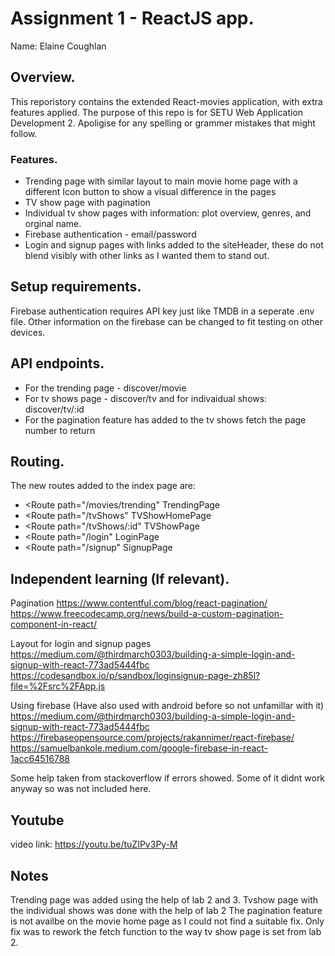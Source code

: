 # Assignment 1 - ReactJS app.

Name: Elaine Coughlan

## Overview.

This reporistory contains the extended React-movies application, with extra features applied. The purpose of this repo is for SETU Web Application Development 2. Apoligise for any spelling or grammer mistakes that might follow. 

### Features.
 
+ Trending page with similar layout to main movie home page with a different Icon button to show a visual difference in the pages
+ TV show page with pagination
+ Individual tv show pages with information: plot overview, genres, and orginal name. 
+ Firebase authentication - email/password
+ Login and signup pages with links added to the siteHeader, these do not blend visibly with other links as I wanted them to stand out.


## Setup requirements.

Firebase authentication requires API key just like TMDB in a seperate .env file. Other information on the firebase can be changed to fit testing on other devices. 

## API endpoints.

+ For the trending page - discover/movie
+ For tv shows page - discover/tv and for indivaidual shows: discover/tv/:id
+ For the pagination feature has added to the tv shows fetch the page number to return

## Routing.

The new routes added to the index page are:
+ <Route path="/movies/trending" TrendingPage    
+ <Route path="/tvShows" TVShowHomePage 
+ <Route path="/tvShows/:id" TVShowPage
+ <Route path="/login" LoginPage
+ <Route path="/signup" SignupPage



## Independent learning (If relevant).

Pagination
https://www.contentful.com/blog/react-pagination/
https://www.freecodecamp.org/news/build-a-custom-pagination-component-in-react/

Layout for login and signup pages
https://medium.com/@thirdmarch0303/building-a-simple-login-and-signup-with-react-773ad5444fbc
https://codesandbox.io/p/sandbox/loginsignup-page-zh85l?file=%2Fsrc%2FApp.js

Using firebase (Have also used with android before so not unfamillar with it)
https://medium.com/@thirdmarch0303/building-a-simple-login-and-signup-with-react-773ad5444fbc
https://firebaseopensource.com/projects/rakannimer/react-firebase/
https://samuelbankole.medium.com/google-firebase-in-react-1acc64516788

Some help taken from stackoverflow if errors showed. Some of it didnt work anyway so was not included here.

## Youtube 
video link: https://youtu.be/tuZIPv3Py-M

## Notes
Trending page was added using the help of lab 2 and 3.
Tvshow page with the individual shows was done with the help of lab 2
The pagination feature is not availbe on the movie home page as I could not find a suitable fix. Only fix was to rework the fetch function to the way tv show page is set from lab 2.
